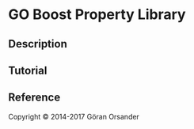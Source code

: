 # GO Boost Property Library

## Description

## Tutorial

## Reference

Copyright &copy; 2014-2017 Göran Orsander
